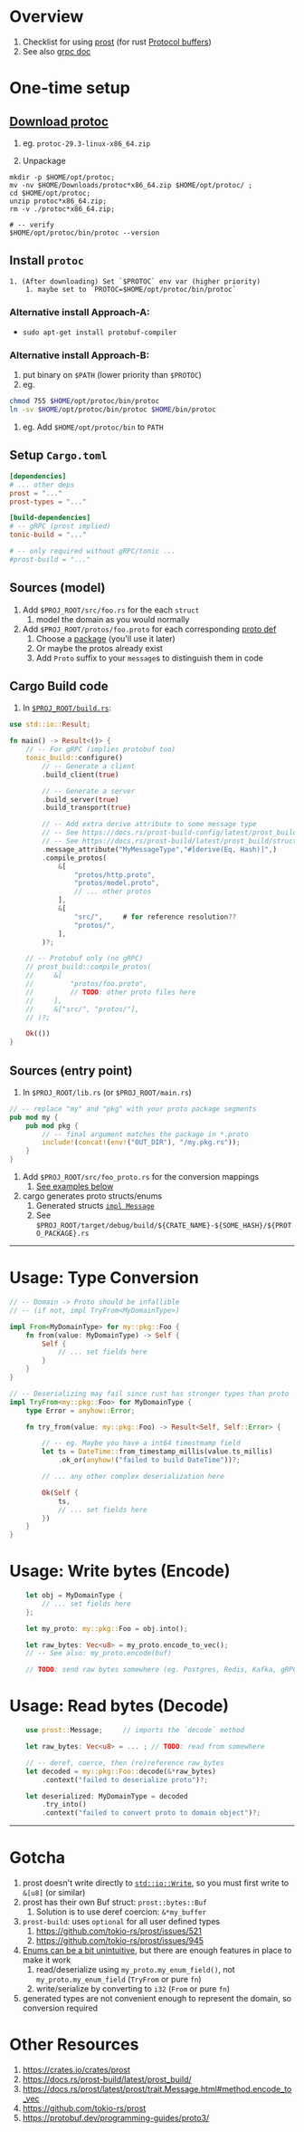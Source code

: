 # Overview
1. Checklist for using [prost](https://crates.io/crates/prost) (for rust [Protocol buffers](https://protobuf.dev/))
1. See also [grpc doc](./io.grpc.server.md)

# One-time setup

## [Download protoc](https://github.com/protocolbuffers/protobuf/releases/)
1. eg. `protoc-29.3-linux-x86_64.zip`

1. Unpackage
```
mkdir -p $HOME/opt/protoc;
mv -nv $HOME/Downloads/protoc*x86_64.zip $HOME/opt/protoc/ ;
cd $HOME/opt/protoc;
unzip protoc*x86_64.zip;
rm -v ./protoc*x86_64.zip;

# -- verify
$HOME/opt/protoc/bin/protoc --version
```

## Install `protoc`
    1. (After downloading) Set `$PROTOC` env var (higher priority)
        1. maybe set to `PROTOC=$HOME/opt/protoc/bin/protoc`

### Alternative install Approach-A:
- `sudo apt-get install protobuf-compiler`

### Alternative install Approach-B:
1. put binary on `$PATH` (lower priority than `$PROTOC`)
1. eg.
```bash
chmod 755 $HOME/opt/protoc/bin/protoc
ln -sv $HOME/opt/protoc/bin/protoc $HOME/bin/protoc
```
1. eg. Add `$HOME/opt/protoc/bin` to `PATH`


## Setup `Cargo.toml`
```toml
[dependencies]
# ... other deps
prost = "..."
prost-types = "..."

[build-dependencies]
# -- gRPC (prost implied)
tonic-build = "..."

# -- only required without gRPC/tonic ...
#prost-build = "..."
```

## Sources (model)
1. Add `$PROJ_ROOT/src/foo.rs` for the each `struct`
    1. model the domain as you would normally
1. Add `$PROJ_ROOT/protos/foo.proto` for each corresponding [proto def](https://protobuf.dev/programming-guides/proto3/)
    1. Choose a [package](https://protobuf.dev/programming-guides/proto3/#packages) (you'll use it later)
    1. Or maybe the protos already exist
    1. Add `Proto` suffix to your `message`s to distinguish them in code


## Cargo Build code
1. In [`$PROJ_ROOT/build.rs`](https://docs.rs/prost-build/latest/prost_build/):
```rs
use std::io::Result;

fn main() -> Result<()> {
    // -- For gRPC (implies protobuf too)
    tonic_build::configure()
        // -- Generate a client
        .build_client(true)

        // -- Generate a server
        .build_server(true)
        .build_transport(true)

        // -- Add extra derive attribute to some message type
        // -- See https://docs.rs/prost-build-config/latest/prost_build_config/
        // -- See https://docs.rs/prost-build/latest/prost_build/struct.Config.html#method.message_attribute
        .message_attribute("MyMessageType","#[derive(Eq, Hash)]",)
        .compile_protos(
            &[
                "protos/http.proto",
                "protos/model.proto",
                // ... other protos
            ],
            &[
                "src/",     # for reference resolution??
                "protos/",
            ],
        )?;

    // -- Protobuf only (no gRPC)
    // prost_build::compile_protos(
    //     &[
    //         "protos/foo.proto",
    //         // TODO: other proto files here
    //     ],
    //     &["src/", "protos/"],
    // )?;

    Ok(())
}
```

## Sources (entry point)
1. In `$PROJ_ROOT/lib.rs` (or `$PROJ_ROOT/main.rs`)
```rs
// -- replace "my" and "pkg" with your proto package segments
pub mod my {
    pub mod pkg {
        // -- final argument matches the package in *.proto
        include!(concat!(env!("OUT_DIR"), "/my.pkg.rs"));
    }
}
```
1. Add `$PROJ_ROOT/src/foo_proto.rs` for the conversion mappings
    1. [See examples below](https://github.com/wcarmon/docs/blob/main/rust/protobuf.md#conversion)
1. cargo generates proto structs/enums
    1. Generated structs [`impl Message`](https://docs.rs/prost/latest/prost/trait.Message.html)
    1. See `$PROJ_ROOT/target/debug/build/${CRATE_NAME}-${SOME_HASH}/${PROTO_PACKAGE}.rs`


--------
# Usage: Type Conversion
```rust
// -- Domain -> Proto should be infallible
// -- (if not, impl TryFrom<MyDomainType>)

impl From<MyDomainType> for my::pkg::Foo {
    fn from(value: MyDomainType) -> Self {
        Self {
            // ... set fields here
        }
    }
}

// -- Deserializing may fail since rust has stronger types than proto
impl TryFrom<my::pkg::Foo> for MyDomainType {
    type Error = anyhow::Error;

    fn try_from(value: my::pkg::Foo) -> Result<Self, Self::Error> {

        // -- eg. Maybe you have a int64 timestmamp field
        let ts = DateTime::from_timestamp_millis(value.ts_millis)
            .ok_or(anyhow!("failed to build DateTime"))?;

        // ... any other complex deserialization here

        Ok(Self {
            ts,
            // ... set fields here
        })
    }
}
```


# Usage: Write bytes (Encode)
```rust
    let obj = MyDomainType {
        // ... set fields here
    };

    let my_proto: my::pkg::Foo = obj.into();

    let raw_bytes: Vec<u8> = my_proto.encode_to_vec();
    // -- See also: my_proto.encode(buf)

    // TODO: send raw bytes somewhere (eg. Postgres, Redis, Kafka, gRPC, Hazelcast)
```

# Usage: Read bytes (Decode)
```rust
    use prost::Message;     // imports the `decode` method

    let raw_bytes: Vec<u8> = ... ; // TODO: read from somewhere

    // -- deref, coerce, then (re)reference raw_bytes
    let decoded = my::pkg::Foo::decode(&*raw_bytes)
        .context("failed to deserialize proto")?;

    let deserialized: MyDomainType = decoded
        .try_into()
        .context("failed to convert proto to domain object")?;
```


--------
# Gotcha
1. prost doesn't write directly to [`std::io::Write`](./io.file.md), so you must first write to `&[u8]` (or similar)
1. prost has their own Buf struct: `prost::bytes::Buf`
    1. Solution is to use deref coercion: `&*my_buffer`
1. `prost-build`: uses `optional` for all user defined types
    1. https://github.com/tokio-rs/prost/issues/521
    1. https://github.com/tokio-rs/prost/issues/945
1. [Enums can be a bit unintuitive](https://github.com/tokio-rs/prost?tab=readme-ov-file#enumerations), but there are enough features in place to make it work
    1. read/deserialize using `my_proto.my_enum_field()`, not `my_proto.my_enum_field` (`TryFrom` or pure `fn`)
    1. write/serialize by converting to `i32` (`From` or pure `fn`)
1. generated types are not convenient enough to represent the domain, so conversion required


# Other Resources
1. https://crates.io/crates/prost
1. https://docs.rs/prost-build/latest/prost_build/
1. https://docs.rs/prost/latest/prost/trait.Message.html#method.encode_to_vec
1. https://github.com/tokio-rs/prost
1. https://protobuf.dev/programming-guides/proto3/
